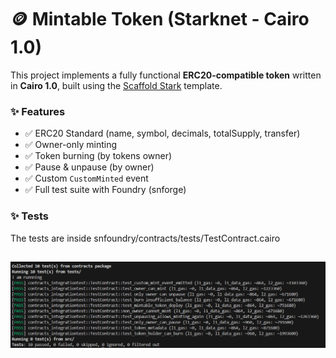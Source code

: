 # 🪙 Mintable Token (Starknet - Cairo 1.0)

This project implements a fully functional **ERC20-compatible token** written in **Cairo 1.0**, built using the [Scaffold Stark](https://github.com/0xSpaceShard/scaffold-stark) template.


### ✨ Features

- ✅ ERC20 Standard (name, symbol, decimals, totalSupply, transfer)
- ✅ Owner-only minting
- ✅ Token burning (by tokens owner)
- ✅ Pause & unpause (by owner)
- ✅ Custom `CustomMinted` event
- ✅ Full test suite with Foundry (snforge)


### ✨ Tests
The tests are inside snfoundry/contracts/tests/TestContract.cairo 

![alt text](image.png)
---
